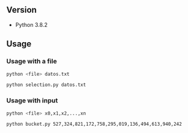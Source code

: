 ## Version
- Python 3.8.2

## Usage
### Usage with a file

```bash
python <file> datos.txt
```

```bash
python selection.py datos.txt
```

### Usage with input

```bash
python <file> x0,x1,x2,...,xn
```

```bash
python bucket.py 527,324,821,172,758,295,019,136,494,613,940,242
```
